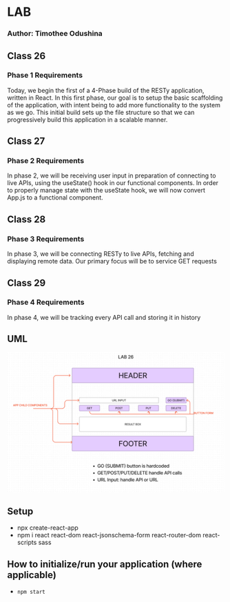 # LAB 

### Author: Timothee Odushina

## Class 26 

### Phase 1 Requirements

Today, we begin the first of a 4-Phase build of the RESTy application, written in React. In this first phase, our goal is to setup the basic scaffolding of the application, with intent being to add more functionality to the system as we go. This initial build sets up the file structure so that we can progressively build this application in a scalable manner.


## Class 27

### Phase 2 Requirements

In phase 2, we will be receiving user input in preparation of connecting to live APIs, using the useState() hook in our functional components. In order to properly manage state with the useState hook, we will now convert App.js to a functional component.

## Class 28

### Phase 3 Requirements

In phase 3, we will be connecting RESTy to live APIs, fetching and displaying remote data. Our primary focus will be to service GET requests

## Class 29

### Phase 4 Requirements

In phase 4, we will be tracking every API call and storing it in history

## UML

![Lab UML](./resty.PNG)

## Setup

* npx create-react-app
* npm i react react-dom react-jsonschema-form react-router-dom react-scripts sass

## How to initialize/run your application (where applicable)

* `npm start`